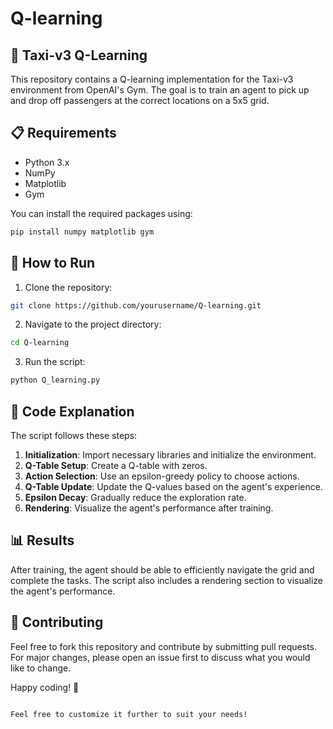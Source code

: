# Q-learning
## 🚖 Taxi-v3 Q-Learning

This repository contains a Q-learning implementation for the Taxi-v3 environment from OpenAI's Gym. The goal is to train an agent to pick up and drop off passengers at the correct locations on a 5x5 grid.

## 📋 Requirements

- Python 3.x
- NumPy
- Matplotlib
- Gym

You can install the required packages using:
```bash
pip install numpy matplotlib gym
```

## 🚀 How to Run

1. Clone the repository:
```bash
git clone https://github.com/yourusername/Q-learning.git
```

2. Navigate to the project directory:
```bash
cd Q-learning
```

3. Run the script:
```bash
python Q_learning.py
```

## 📝 Code Explanation

The script follows these steps:

1. **Initialization**: Import necessary libraries and initialize the environment.
2. **Q-Table Setup**: Create a Q-table with zeros.
3. **Action Selection**: Use an epsilon-greedy policy to choose actions.
4. **Q-Table Update**: Update the Q-values based on the agent's experience.
5. **Epsilon Decay**: Gradually reduce the exploration rate.
6. **Rendering**: Visualize the agent's performance after training.

## 📊 Results

After training, the agent should be able to efficiently navigate the grid and complete the tasks. The script also includes a rendering section to visualize the agent's performance.

## 🤝 Contributing

Feel free to fork this repository and contribute by submitting pull requests. For major changes, please open an issue first to discuss what you would like to change.

Happy coding! 🎉
```

Feel free to customize it further to suit your needs!
